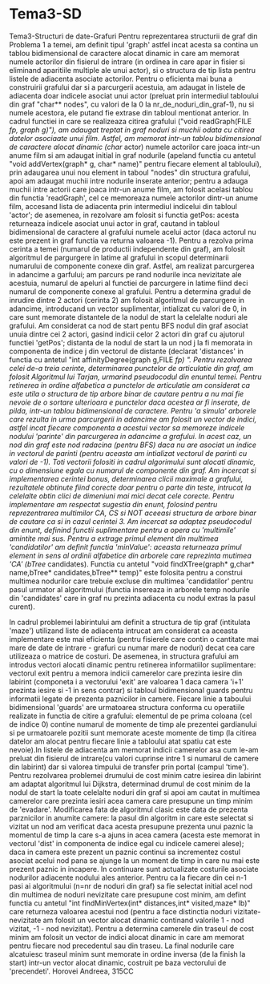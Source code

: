 # Tema3-SD
Tema3-Structuri de date-Grafuri
Pentru reprezentarea structurii de graf din Problema 1 a temei, am definit tipul 'graph' astfel incat acesta sa contina un tablou bidimensional de caractere alocat dinamic in care am memorat numele actorilor din fisierul de intrare (in ordinea in care apar in fisier si eliminand aparitiile multiple ale unui actor), si o structura de tip lista pentru listele de adiacenta asociate actorilor. Pentru o eficienta mai buna a construirii grafului dar si a parcurgerii acestuia, am adaugat in listele de adiacenta doar indicele asociat unui actor (preluat prin intermediul tabloului din graf "char** nodes", cu valori de la 0 la nr_de_noduri_din_graf-1), nu si numele acestora, ele putand fie extrase din tabloul mentionat anterior. In cadrul functiei in care se realizeaza citirea grafului ("void readGraph(FILE *fp, graph *g)"), am adaugat treptat in graf noduri si muchii odata cu citirea datelor asociaate unui film. Astfel, am memorat intr-un tablou bidimensional de caractere alocat dinamic (char** actor) numele actorilor care joaca intr-un anume film si am adaugat initial in graf nodurile (apeland functia cu antetul "void addVertex(graph* g, char* name)" pentru fiecare element al tabloului), prin adaugarea unui nou element in taboul "nodes" din structura grafului, apoi am adaugat muchii intre nodurile inserate anterior; pentru a adauga muchii intre actorii care joaca intr-un anume film, am folosit acelasi tablou din functia 'readGraph', cel ce memoreaza numele actorilor dintr-un anume film, accesand lista de adiacenta prin intermediul indicelui din tabloul 'actor'; de asemenea, in rezolvare am folosit si functia getPos: acesta returneaza indicele asociat unui actor in graf, cautand in tabloul bidimensional de caractere al grafului numele acelui actor (daca actorul nu este prezent in graf functia va returna valoarea -1). 
Pentru a rezolva prima cerinta a temei (numarul de productii independente din graf), am folosit algoritmul de pargurgere in latime al grafului in scopul determinarii numarului de componente conexe din graf. Astfel, am realizat parcurgerea in adancime a garfului; am parcurs pe rand nodurile inca nevizitate ale acestuia, numarul de apeluri al functiei de parcurgere in latime  fiind deci numarul de componente conexe al grafului. 
Pentru a determina gradul de inrudire dintre 2 actori (cerinta 2) am folosit algoritmul de parcurgere in adancime, introducand un vector suplimentar, intializat cu valori de 0, in care sunt memorate distantele de la nodul de start la celelalte noduri ale grafului. Am considerat ca nod de start pentu BFS nodul din graf asociat unuia dintre cei 2 actori, gasind indicii celor 2 actori din graf cu ajutorul functiei 'getPos'; distanta de la nodul de start la un nod j la fi memorata in componenta de indice j din vectorul de distante (declarat 'distances' in functia cu antetul "int affinityDegree(graph g,FILE *fp) ".
Pentru rezolvarea celei de-a treia cerinte, determinarea punctelor de articulatie din graf, am folosit Algoritmul lui Tarjan, urmarind pseudocodul din enuntul temei. Pentru retinerea in ordine alfabetica a punctelor de articulatie am considerat ca este utila o structura de tip arbore binar de cautare pentru a nu mai fie nevoie de o sortare ulterioara e punctelor daca acestea ar fi inserate, de pilda, intr-un tablou bidimensional de caractere. Pentru 'a simula' arborele care rezulta in urma parcurgerii in adancime am folosit un vector de indici, astfel incat fiecare componenta a acestui vector sa memoreze indicele nodului 'parinte' din parcurgerea in adancime a grafului. In acest caz, un nod din graf este nod radacina (pentru BFS) daca nu are asociat un indice in vectorul de parinti (pentru aceasta am intializat vectorul de parinti cu valori de -1). Toti vectorii folositi in cadrul algorimului sunt alocati dinamic, cu o dimensiune egala cu numarul de componente din graf.
Am incercat si implementarea cerintei bonus, determinarea clicii maximale a grafului, rezultatele obtinute fiind corecte doar pentru o parte din teste, intrucat la celelalte obtin clici de dimeniuni mai mici decat cele corecte. Pentru implementare am respectat sugestia din enunt, folosind pentru reprezentrarea multimilor CA, CS si NOT aceeasi structura de arbore binar de cautare ca si in cazul cerintei 3. Am incercat sa adaptez pseudocodul din enunt, definind functii suplimentare pentru a opera cu 'multimile' amintite mai sus. Pentru a extrage primul element din multimea 'candidatilor' am definit functia 'minValue': aceasta returneaza primul element in sens al ordinii alfabetice din arborele care reprezinta mutimea 'CA' (bTree* candidates). Functia cu antetul "void findXTree(graph* g,char* name,bTree* candidates,bTree** temp)" este folosita pentru a construi multimea nodurilor care trebuie excluse din multimea 'candidatilor' pentru pasul urmator al algoritmului (functia insereaza in arborele temp nodurile din 'candidates' care in graf nu prezinta adiacenta cu nodul extras la pasul curent).

In cadrul problemei labirintului am definit a structura de tip graf (intitulata 'maze') utilizand liste de adiacenta intrucat am considerat ca aceasta implementare este mai eficienta (pentru fisierele care contin o cantitate mai mare de date de intrare - grafuri cu numar mare de noduri) decat cea care utilizeaza o matrice de costuri. De asemenea, in structura grafului am introdus vectori alocati dinamic pentru retinerea informatiilor suplimentare: vectorul exit pentru a memora indicii camerelor care prezinta iesire din labirint (componeta i a vectorului 'exit' are valoarea 1 daca camera 'i+1' prezinta iesire si -1 in sens contrar) si tabloul bidimensional guards pentru informatii legate de prezenta paznicilor in camere. Fiecare linie a taboului bidimensional 'guards' are urmatoarea structura conforma cu operatiile realizate in functia de citire a grafului: elementul de pe prima coloana (cel de indice 0) contine numarul de momente de timp ale prezentei gardianului si pe urmatoarele pozitii sunt memorate aceste momente de timp (la citirea datelor am alocat pentru fiecare linie a tabloului atat spatiu cat este nevoie).In listele de adiacenta am memorat indicii camerelor asa cum le-am preluat din fisierul de intrare(cu valori cuprinse intre 1 si numarul de camere din labirint) dar si valorea timpului de transfer prin portal (campul 'time'). 
Pentru rezolvarea problemei drumului de cost minim catre iesirea din labirint am adaptat algoritmul lui Dijkstra, determinad drumul de cost minim de la nodul de start la toate celelalte noduri din graf si apoi am cautat in multimea camerelor care prezinta iesiri acea camera care presupune un timp minim de 'evadare'. Modificarea fata de algoritmul clasic este data de prezenta parznicilor in anumite camere: la pasul din algoritm in care este selectat si vizitat un nod am verificat daca acesta presupune prezenta unui paznic la momentul de timp la care s-a ajuns in acea camera (acesta este memorat in vectorul 'dist' in componenta de indice egal cu indicele camerei alese); daca in camera este prezent un paznic continui sa incrementez costul asociat acelui nod pana se ajunge la un moment de timp in care nu mai este prezent paznic in incapere. In continuare sunt actualizate costurile asociate nodurilor adiacente nodului ales anterior. Pentru ca la fiecare din cei n-1 pasi ai algoritmului (n=nr de noduri din graf) sa fie selectat initial acel nod din multimea de noduri nevizitate care presupune cost minim, am defint functia cu antetul "int findMinVertex(int* distances,int* visited,maze* lb)" care returneza valoarea acestui nod (pentru  a face distinctia noduri vizitate-nevizitate am folosit un vector alocat dinamic continand valorile 1 - nod vizitat, -1 - nod nevizitat). Pentru a determina camerele din traseul de cost minim am folosit un vector de indici alocat dinamic in care am memorat pentru fiecare nod precedentul sau din traseu. La final nodurile care alcatuiesc traseul minim sunt memorate in ordine inversa (de la finish la start) intr-un vector alocat dinamic, costruit pe baza vectorului de 'precendeti'. 
Horovei Andreea, 315CC
